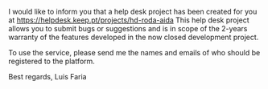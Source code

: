 I would like to inform you that a help desk project has been created for you at https://helpdesk.keep.pt/projects/hd-roda-aida
This help desk project allows you to submit bugs or suggestions and is in scope of the 2-years warranty of the features developed in the now closed development project.

To use the service, please send me the names and emails of who should be registered to the platform.

Best regards,
Luis Faria

